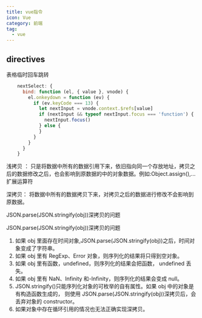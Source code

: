 ```yaml
---
title: vue指令
icon: Vue
category: 前端
tag:
  - vue
---
```


## directives

表格临时回车跳转

```js
    nextSelect: {
      bind: function (el, { value }, vnode) {
        el.onkeydown = function (ev) {
          if (ev.keyCode === 13) {
            let nextInput = vnode.context.$refs[value]
            if (nextInput && typeof nextInput.focus === 'function') {
              nextInput.focus()
            } else {
            }
          }
        }
      }
    }
```

浅拷贝 ： 只是将数据中所有的数据引用下来，依旧指向同一个存放地址，拷贝之后的数据修改之后，也会影响到原数据的中的对象数据。例如:Object.assign(),...扩展运算符

深拷贝： 将数据中所有的数据拷贝下来，对拷贝之后的数据进行修改不会影响到原数据。

JSON.parse(JSON.stringify(obj))深拷贝的问题

JSON.parse(JSON.stringify(obj))深拷贝的问题

1. 如果 obj 里面存在时间对象,JSON.parse(JSON.stringify(obj))之后，时间对象变成了字符串。
2. 如果 obj 里有 RegExp、Error 对象，则序列化的结果将只得到空对象。
3. 如果 obj 里有函数，undefined，则序列化的结果会把函数， undefined 丢失。
4. 如果 obj 里有 NaN、Infinity 和-Infinity，则序列化的结果会变成 null。
5. JSON.stringify()只能序列化对象的可枚举的自有属性。如果 obj 中的对象是有构造函数生成的， 则使用 JSON.parse(JSON.stringify(obj))深拷贝后，会丢弃对象的 constructor。
6. 如果对象中存在循环引用的情况也无法正确实现深拷贝。
